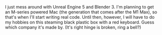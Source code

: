 I just mess around with Unreal Engine 5 and Blender 3. I'm planning to get an M-series powered Mac (the generation that comes after the M1 Max), so that's when I'll start writing real code. Until then, however, I will have to do my hobbies on this steaming black plastic box with a red keyboard. Guess which company it's made by. (It's right hinge is broken, ring a bell?)
